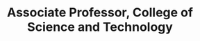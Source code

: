 ---
Destinations: recuqyxlEbfH9D3Xa
title: Associate Professor, College of Science and Technology
contactImage: OrderedDict([('id', 'attNJha6oN2McZQMK'), ('width', 256), ('height', 256), ('url', 'https://dl.airtable.com/.attachments/ebd58b805d2e03d9a5b94017b8e29830/b4844d8c/DongyangDeng.png?ts=1660580971&userId=usr3dGtitKwSxUcGO&cs=56e841841ea3ad70'), ('filename', 'Dongyang Deng.png'), ('size', 95135), ('type', 'image/png'), ('thumbnails', OrderedDict([('small', OrderedDict([('url', 'https://dl.airtable.com/.attachmentThumbnails/5be0180d7418a3bf317e685139d4fd78/f0bdea33?ts=1660580971&userId=usr3dGtitKwSxUcGO&cs=4b9796fc333549cb'), ('width', 36), ('height', 36)])), ('large', OrderedDict([('url', 'https://dl.airtable.com/.attachmentThumbnails/b24278c28311f010da646dd23acbb6ea/a02c69b3?ts=1660580971&userId=usr3dGtitKwSxUcGO&cs=cbe952bcb1286d21'), ('width', 256), ('height', 256)])), ('full', OrderedDict([('url', 'https://dl.airtable.com/.attachmentThumbnails/b9089e4d4e64db1382260e753430edf6/548b32fc?ts=1660580971&userId=usr3dGtitKwSxUcGO&cs=3905c089b9d6abf1'), ('width', 3000), ('height', 3000)]))]))])
Project Page Content: "What is the relationship between spatiotemporal epidemic surveillance of SARS-CoV-2 in wastewater, vaccine efficacy in school zones, and prolonged COVID-19 burdens? "
email: ddeng@ncat.edu
name: Dr. Dongyang “Sunny” Deng
employer: NC A&T State University
Last Modified: 2022-05-26T17:46:26.000Z
---